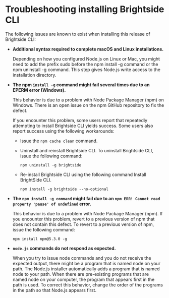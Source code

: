 
# Troubleshooting installing Brightside CLI

The following issues are known to exist when installing this release of Brightside CLI:

-   **Additional syntax required to complete macOS and Linux installations.**
    
    Depending on how you configured Node.js on Linux or Mac, you might need to add the prefix sudo before the npm install -g command or the npm uninstall -g command. This step gives Node.js write access to the installation directory.

-   **The npm `install -g` command might fail several times due to an EPERM error (Windows).**

    This behavior is due to a problem with Node Package Manager (npm) on Windows. There is an open issue on the npm GitHub repository to fix the defect.

    If you encounter this problem, some users report that repeatedly attempting to install Brightside CLI yields success. Some users also report success using the following workarounds:
    -   Issue the `npm cache clean` command.

    -   Uninstall and reinstall Brightside CLI. To uninstall Brightside CLI, issue the following command:

        ```
        npm uninstall -g brightside
        ```

    -   Re-install Brightside CLI using the following command Install BrightSide CLI.
        
        ```
        npm install -g brightside --no-optional
        ```
-   **The `npm install -g command` might fail due to an `npm ERR! Cannot read property 'pause' of undefined` error.**

    This behavior is due to a problem with Node Package Manager (npm). If you encounter this problem, revert to a previous version of npm that does not contain this defect. To revert to a previous version of npm, issue the following command:
    
    ```
    npm install npm@5.3.0 -g
    ```
    
-   **`node.js` commands do not respond as expected.**

    When you try to issue node commands and you do not receive the expected output, there might be a program that is named node on your path. The Node.js installer automatically adds a program that is named node to your path. When there are pre-existing programs that are named node on your computer, the program that appears first in the path is used. To correct this behavior, change the order of the programs in the path so that Node.js appears first.
